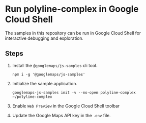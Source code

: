 # Run polyline-complex in Google Cloud Shell

The samples in this repository can be run in Google Cloud Shell for interactive debugging and exploration.

## Steps

1. Install the `@googlemaps/js-samples` cli tool.

    ```
    npm i -g '@googlemaps/js-samples'
    ```
1. Initialize the sample application. 
    ```
    googlemaps-js-samples init -v --no-open polyline-complex ~/polyline-complex
    ```
1. Enable `Web Preview` in the Google Cloud Shell toolbar
1. Update the Google Maps API key in the `.env` file.
